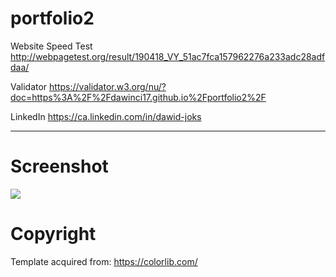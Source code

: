 # portfolio2

Website Speed Test
http://webpagetest.org/result/190418_VY_51ac7fca157962276a233adc28adfdaa/

Validator
https://validator.w3.org/nu/?doc=https%3A%2F%2Fdawinci17.github.io%2Fportfolio2%2F

LinkedIn
https://ca.linkedin.com/in/dawid-joks


---

# Screenshot

![](https://raw.githubusercontent.com/Dawinci17/portfolio2/master/images/iPhone%206-7-8%20%E2%80%93%201.png)


# Copyright

Template acquired from:
https://colorlib.com/
